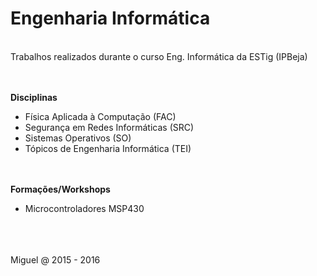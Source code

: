 # Engenharia Informática
<br>Trabalhos realizados durante o curso Eng. Informática da ESTig (IPBeja)

<br><br>
**Disciplinas**
* Física Aplicada à Computação (FAC)
* Segurança em Redes Informáticas (SRC)
* Sistemas Operativos (SO)
* Tópicos de Engenharia Informática (TEI)

<br><br>
**Formações/Workshops**
* Microcontroladores MSP430



<br><br><br>
Miguel @ 2015 - 2016
